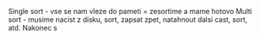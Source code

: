 Single sort - vse se nam vleze do pameti = zesortime a mame hotovo
Multi sort - musime nacist z disku, sort, zapsat zpet, natahnout dalsi cast, sort, atd. Nakonec s